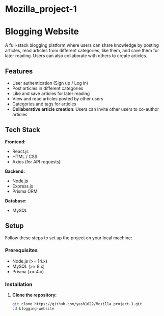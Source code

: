 # Mozilla_project-1

# Blogging Website

A full-stack blogging platform where users can share knowledge by posting articles, read articles from different categories, like them, and save them for later reading. Users can also collaborate with others to create articles.

## Features

- User authentication (Sign up / Log in)
- Post articles in different categories
- Like and save articles for later reading
- View and read articles posted by other users
- Categories and tags for articles
- **Collaborative article creation**: Users can invite other users to co-author articles

## Tech Stack

**Frontend:**

- React.js
- HTML / CSS
- Axios (for API requests)

**Backend:**

- Node.js
- Express.js
- Prisma ORM

**Database:**

- MySQL

## Setup

Follow these steps to set up the project on your local machine:

### Prerequisites

- Node.js (>= 14.x)
- MySQL (>= 8.x)
- Prisma (>= 4.x)

### Installation

1. **Clone the repository:**

   ```bash
   git clone https://github.com/yash1022/Mozilla_project-1.git
   cd blogging-website
